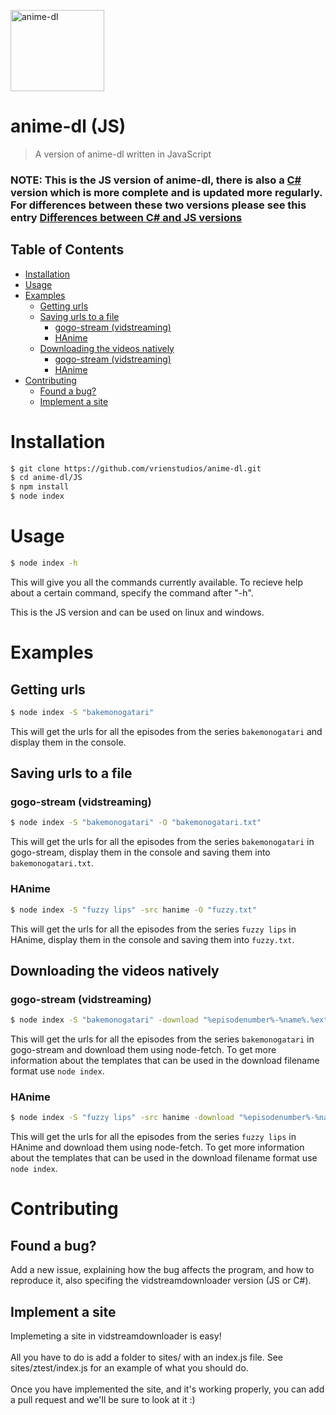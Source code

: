 <img src="https://repository-images.githubusercontent.com/280795543/9ae82b00-2747-11eb-83a2-49a3d467c9ec?width=100&height=100" alt="anime-dl" width="150" height="130"><br>

# anime-dl (JS)

> A version of anime-dl written in JavaScript

### NOTE: This is the JS version of anime-dl, there is also a [C#](https://github.com/vrienstudios/anime-dl/) version which is more complete and is updated more regularly. For differences between these two versions please see this entry [Differences between C# and JS versions](https://github.com/vrienstudios/anime-dl/wiki/Differences-between-C%23-and-JS-versions)

## Table of Contents

-   [Installation](#installation)
-   [Usage](#usage)
-   [Examples](#examples)
    -   [Getting urls](#getting-urls)
    -   [Saving urls to a file](#saving-urls-to-a-file)
        -   [gogo-stream (vidstreaming)](#gogo-stream-vidstreaming)
        -   [HAnime](#hanime)
    -   [Downloading the videos natively](#downloading-the-videos-natively)
        -   [gogo-stream (vidstreaming)](#gogo-stream-vidstreaming-1)
        -   [HAnime](#hanime-1)
-   [Contributing](#contributing)
    -   [Found a bug?](#found-a-bug)
    -   [Implement a site](#implement-a-site)

# Installation

```sh
$ git clone https://github.com/vrienstudios/anime-dl.git
$ cd anime-dl/JS
$ npm install
$ node index
```

# Usage

```sh
$ node index -h
```

This will give you all the commands currently available. To recieve help about a certain command, specify the command after "-h".

This is the JS version and can be used on linux and windows.

# Examples

## Getting urls

```sh
$ node index -S "bakemonogatari"
```

This will get the urls for all the episodes from the series `bakemonogatari` and display them in the console.

## Saving urls to a file

### gogo-stream (vidstreaming)

```sh
$ node index -S "bakemonogatari" -O "bakemonogatari.txt"
```

This will get the urls for all the episodes from the series `bakemonogatari` in gogo-stream, display them in the console and saving them into `bakemonogatari.txt`.<br>

### HAnime

```sh
$ node index -S "fuzzy lips" -src hanime -O "fuzzy.txt"
```

This will get the urls for all the episodes from the series `fuzzy lips` in HAnime, display them in the console and saving them into `fuzzy.txt`.<br>

## Downloading the videos natively

### gogo-stream (vidstreaming)

```sh
$ node index -S "bakemonogatari" -download "%episodenumber%-%name%.%ext%"
```

This will get the urls for all the episodes from the series `bakemonogatari` in gogo-stream and download them using node-fetch. To get more information about the templates that can be used in the download filename format use `node index`.<br>

### HAnime

```sh
$ node index -S "fuzzy lips" -src hanime -download "%episodenumber%-%name%.%ext%"
```

This will get the urls for all the episodes from the series `fuzzy lips` in HAnime and download them using node-fetch. To get more information about the templates that can be used in the download filename format use `node index`.

# Contributing

## Found a bug?

Add a new issue, explaining how the bug affects the program, and how to reproduce it, also specifing the vidstreamdownloader version (JS or C#).

## Implement a site

Implemeting a site in vidstreamdownloader is easy! <br><br>All you have to do is add a folder to sites/ with an index.js file. See sites/ztest/index.js for an example of what you should do.<br><br> Once you have implemented the site, and it's working properly, you can add a pull request and we'll be sure to look at it :)
